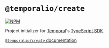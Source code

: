 # `@temporalio/create`

[![NPM](https://img.shields.io/npm/v/@temporalio/create?style=for-the-badge)](https://www.npmjs.com/package/@temporalio/create)

Project initializer for [Temporal](https://temporal.io)'s [TypeScript SDK](https://docs.temporal.io/typescript/introduction/).

[`@temporalio/create` documentation](https://docs.temporal.io/typescript/package-initializer)
